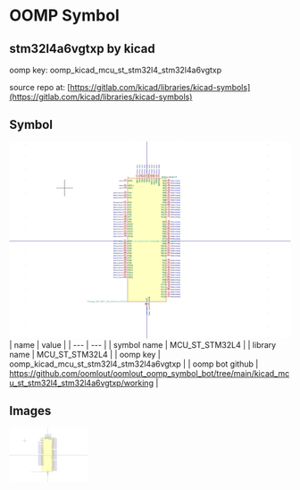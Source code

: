 # OOMP Symbol  
## stm32l4a6vgtxp  by kicad  
  
oomp key: oomp_kicad_mcu_st_stm32l4_stm32l4a6vgtxp  
  
source repo at: [https://gitlab.com/kicad/libraries/kicad-symbols](https://gitlab.com/kicad/libraries/kicad-symbols)  
## Symbol  
  
[![working.png](working_600.png)](working.png)  
| name | value | 
| --- | --- | 
| symbol name | MCU_ST_STM32L4 | 
| library name | MCU_ST_STM32L4 | 
| oomp key | oomp_kicad_mcu_st_stm32l4_stm32l4a6vgtxp | 
| oomp bot github | https://github.com/oomlout/oomlout_oomp_symbol_bot/tree/main/kicad_mcu_st_stm32l4_stm32l4a6vgtxp/working | 
## Images  
  
[![working.png](working_140.png)](working.png)  
